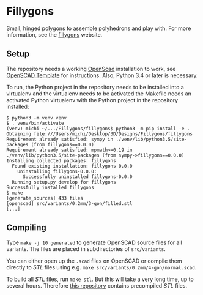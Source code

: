 # Fillygons

Small, hinged polygons to assemble polyhedrons and play with. For more information, see the [fillygons](https://fillygons.ch/) website.


## Setup

The repository needs a working [OpenScad](http://www.openscad.org/) installation to work, see [OpenSCAD Template](https://github.com/Feuermurmel/openscad-template) for instructions. Also, Python 3.4 or later is necessary.

To run, the Python project in the repository needs to be installed into a virtualenv and the virtualenv needs to be activated the Makefile needs an activated Python virtualenv with the Python project in the repository installed:

    $ python3 -m venv venv
    $ . venv/bin/activate
    (venv) michi ~/.../Fillygons/fillygons$ python3 -m pip install -e .
    Obtaining file:///Users/michi/Desktop/3D/Designs/Fillygons/fillygons
    Requirement already satisfied: sympy in ./venv/lib/python3.5/site-packages (from fillygons==0.0.0)
    Requirement already satisfied: mpmath>=0.19 in ./venv/lib/python3.5/site-packages (from sympy->fillygons==0.0.0)
    Installing collected packages: fillygons
      Found existing installation: fillygons 0.0.0
        Uninstalling fillygons-0.0.0:
          Successfully uninstalled fillygons-0.0.0
      Running setup.py develop for fillygons
    Successfully installed fillygons
    $ make
    [generate_sources] 433 files
    [openscad] src/variants/0.2mm/3-gon/filled.stl
    [...]


## Compiling

Type `make -j 10 generated` to generate OpenSCAD source files for all variants. The files are placed in subdirectories of `src/variants`.

You can either open up the `.scad` files on OpenSCAD or compile them directly to _STL_ files using e.g. `make src/variants/0.2mm/4-gon/normal.scad`.

To build all _STL_ files, run `make stl`. But this will take a very long time, up to several hours.
Therefore [this repository](https://github.com/Fillygons/fillygons-stl) contains precompiled _STL_ files.

